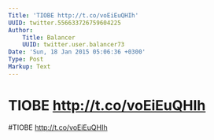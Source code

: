 ```yaml
---
Title: 'TIOBE http://t.co/voEiEuQHIh'
UUID: twitter.556633726759604225
Author:
    Title: Balancer
    UUID: twitter.user.balancer73
Date: 'Sun, 18 Jan 2015 05:06:36 +0300'
Type: Post
Markup: Text
---
```


# TIOBE http://t.co/voEiEuQHIh

#TIOBE http://t.co/voEiEuQHIh